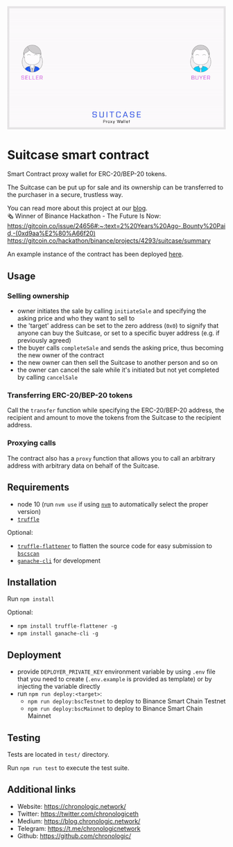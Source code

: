![Suitcase Promo](assets/promo.gif)

# Suitcase smart contract

Smart Contract proxy wallet for ERC-20/BEP-20 tokens.

The Suitcase can be put up for sale and its ownership can be transferred to the purchaser in a secure, trustless way.

You can read more about this project at our [blog](https://blog.chronologic.network/suitcase-proxy-wallet-transferred-ownership-and-sellable-crypto-addresses-b89aafc93ff3).
\
🗞 Winner of Binance Hackathon - The Future Is Now: https://gitcoin.co/issue/24656#:~:text=2%20Years%20Ago-,Bounty%20Paid,-(0xd9aa%E2%80%A66f20) https://gitcoin.co/hackathon/binance/projects/4293/suitcase/summary

An example instance of the contract has been deployed [here](https://testnet.bscscan.com/address/0xf641D18Ad21AAc645EF50181919637FB7ceD912A#code).

## Usage

### Selling ownership

- owner initiates the sale by calling `initiateSale` and specifying the asking price and who they want to sell to
- the 'target' address can be set to the zero address (`0x0`) to signify that anyone can buy the Suitcase, or set to a specific buyer address (e.g. if previously agreed)
- the buyer calls `completeSale` and sends the asking price, thus becoming the new owner of the contract
- the new owner can then sell the Suitcase to another person and so on
- the owner can cancel the sale while it's initiated but not yet completed by calling `cancelSale`

### Transferring ERC-20/BEP-20 tokens

Call the `transfer` function while specifying the ERC-20/BEP-20 address, the recipient and amount to move the tokens from the Suitcase to the recipient address.

### Proxying calls

The contract also has a `proxy` function that allows you to call an arbitrary address with arbitrary data on behalf of the Suitcase.

## Requirements

- node 10 (run `nvm use` if using [`nvm`](https://github.com/nvm-sh/nvm) to automatically select the proper version)
- [`truffle`](https://www.npmjs.com/package/truffle)

Optional:

- [`truffle-flattener`](https://www.npmjs.com/package/truffle-flattener) to flatten the source code for easy submission to [`bscscan`](https://bscscan.com/)
- [`ganache-cli`](https://www.npmjs.com/package/ganache-cli) for development

## Installation

Run `npm install`

Optional:

- `npm install truffle-flattener -g`
- `npm install ganache-cli -g`

## Deployment

- provide `DEPLOYER_PRIVATE_KEY` environment variable by using `.env` file that you need to create (`.env.example` is provided as template) or by injecting the variable directly
- run `npm run deploy:<target>`:
  - `npm run deploy:bscTestnet` to deploy to Binance Smart Chain Testnet
  - `npm run deploy:bscMainnet` to deploy to Binance Smart Chain Mainnet

## Testing

Tests are located in `test/` directory.

Run `npm run test` to execute the test suite.

## Additional links

- Website: https://chronologic.network/
- Twitter: https://twitter.com/chronologiceth
- Medium: https://blog.chronologic.network/
- Telegram: https://t.me/chronologicnetwork
- Github: https://github.com/chronologic/
